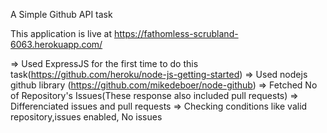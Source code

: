 A Simple Github API task

This application is live at https://fathomless-scrubland-6063.herokuapp.com/



=> Used ExpressJS for the first time to do this task(https://github.com/heroku/node-js-getting-started)
=> Used nodejs github library (https://github.com/mikedeboer/node-github)
=> Fetched No of Repository's Issues(These response also included pull requests)
=> Differenciated issues and pull requests
=> Checking conditions like valid repository,issues enabled, No issues
